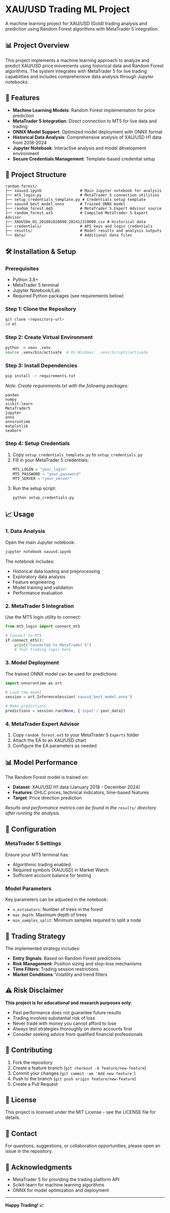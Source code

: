 # XAU/USD Trading ML Project

A machine learning project for XAU/USD (Gold) trading analysis and prediction using Random Forest algorithms with MetaTrader 5 integration.

## 📊 Project Overview

This project implements a machine learning approach to analyze and predict XAU/USD price movements using historical data and Random Forest algorithms. The system integrates with MetaTrader 5 for live trading capabilities and includes comprehensive data analysis through Jupyter notebooks.

## 🚀 Features

- **Machine Learning Models**: Random Forest implementation for price prediction
- **MetaTrader 5 Integration**: Direct connection to MT5 for live data and trading
- **ONNX Model Support**: Optimized model deployment with ONNX format
- **Historical Data Analysis**: Comprehensive analysis of XAU/USD H1 data from 2018-2024
- **Jupyter Notebook**: Interactive analysis and model development environment
- **Secure Credentials Management**: Template-based credential setup

## 📁 Project Structure

```
random-forest/
├── xauusd.ipynb                 # Main Jupyter notebook for analysis
├── mt5_login.py                 # MetaTrader 5 connection utilities
├── setup_credentials_template.py # Credentials setup template
├── xauusd_best_model.onnx       # Trained ONNX model
├── random_forest.mq5            # MetaTrader 5 Expert Advisor source
├── random_forest.ex5            # Compiled MetaTrader 5 Expert Advisor
├── XAUUSDm_H1_201801020600_202412310000.csv # Historical data
├── credentials/                 # API keys and login credentials
├── results/                     # Model results and analysis outputs
└── data/                        # Additional data files
```

## 🛠️ Installation & Setup

### Prerequisites

- Python 3.8+
- MetaTrader 5 terminal
- Jupyter Notebook/Lab
- Required Python packages (see requirements below)

### Step 1: Clone the Repository

```bash
git clone <repository-url>
cd ml
```

### Step 2: Create Virtual Environment

```bash
python -m venv .venv
source .venv/bin/activate  # On Windows: .venv\Scripts\activate
```

### Step 3: Install Dependencies

```bash
pip install -r requirements.txt
```

*Note: Create requirements.txt with the following packages:*
```
pandas
numpy
scikit-learn
MetaTrader5
jupyter
onnx
onnxruntime
matplotlib
seaborn
```

### Step 4: Setup Credentials

1. Copy `setup_credentials_template.py` to `setup_credentials.py`
2. Fill in your MetaTrader 5 credentials:
   ```python
   MT5_LOGIN = "your_login"
   MT5_PASSWORD = "your_password"
   MT5_SERVER = "your_server"
   ```
3. Run the setup script:
   ```bash
   python setup_credentials.py
   ```

## 📈 Usage

### 1. Data Analysis

Open the main Jupyter notebook:
```bash
jupyter notebook xauusd.ipynb
```

The notebook includes:
- Historical data loading and preprocessing
- Exploratory data analysis
- Feature engineering
- Model training and validation
- Performance evaluation

### 2. MetaTrader 5 Integration

Use the MT5 login utility to connect:
```python
from mt5_login import connect_mt5

# Connect to MT5
if connect_mt5():
    print("Connected to MetaTrader 5")
    # Your trading logic here
```

### 3. Model Deployment

The trained ONNX model can be used for predictions:
```python
import onnxruntime as ort

# Load the model
session = ort.InferenceSession('xauusd_best_model.onnx')

# Make predictions
predictions = session.run(None, {'input': your_data})
```

### 4. MetaTrader Expert Advisor

1. Copy `random_forest.ex5` to your MetaTrader 5 `Experts` folder
2. Attach the EA to an XAU/USD chart
3. Configure the EA parameters as needed

## 📊 Model Performance

The Random Forest model is trained on:
- **Dataset**: XAU/USD H1 data (January 2018 - December 2024)
- **Features**: OHLC prices, technical indicators, time-based features
- **Target**: Price direction prediction

*Results and performance metrics can be found in the `results/` directory after running the analysis.*

## 🔧 Configuration

### MetaTrader 5 Settings

Ensure your MT5 terminal has:
- Algorithmic trading enabled
- Required symbols (XAUUSD) in Market Watch
- Sufficient account balance for testing

### Model Parameters

Key parameters can be adjusted in the notebook:
- `n_estimators`: Number of trees in the forest
- `max_depth`: Maximum depth of trees
- `min_samples_split`: Minimum samples required to split a node

## 🤖 Trading Strategy

The implemented strategy includes:
- **Entry Signals**: Based on Random Forest predictions
- **Risk Management**: Position sizing and stop-loss mechanisms
- **Time Filters**: Trading session restrictions
- **Market Conditions**: Volatility and trend filters

## ⚠️ Risk Disclaimer

**This project is for educational and research purposes only.** 

- Past performance does not guarantee future results
- Trading involves substantial risk of loss
- Never trade with money you cannot afford to lose
- Always test strategies thoroughly on demo accounts first
- Consider seeking advice from qualified financial professionals

## 🤝 Contributing

1. Fork the repository
2. Create a feature branch (`git checkout -b feature/new-feature`)
3. Commit your changes (`git commit -am 'Add new feature'`)
4. Push to the branch (`git push origin feature/new-feature`)
5. Create a Pull Request

## 📝 License

This project is licensed under the MIT License - see the LICENSE file for details.

## 📧 Contact

For questions, suggestions, or collaboration opportunities, please open an issue in the repository.

## 🙏 Acknowledgments

- MetaTrader 5 for providing the trading platform API
- Scikit-learn for machine learning algorithms
- ONNX for model optimization and deployment

---

**Happy Trading! 📈** 
